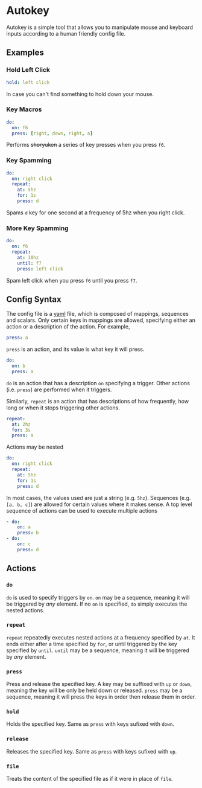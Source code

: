 # Autokey
Autokey is a simple tool that allows you to manipulate mouse and keyboard inputs according to a human friendly config file.

## Examples
### Hold Left Click
```yaml
hold: left click
```
In case you can't find something to hold down your mouse.

### Key Macros
```yaml
do:
  on: f6
  press: [right, down, right, a]
```
Performs ~~shoryuken~~ a series of key presses when you press `f6`.

### Key Spamming
```yaml
do:
  on: right click
  repeat:
    at: 5hz
    for: 1s
    press: d
```
Spams `d` key for one second at a frequency of 5hz when you right click.

### More Key Spamming
```yaml
do:
  on: f6
  repeat:
    at: 10hz
    until: f7
    press: left click
```
Spam left click when you press `f6` until you press `f7`.

## Config Syntax
The config file is a [yaml][1] file, which is composed of mappings, sequences and scalars. Only certain keys in mappings are allowed, specifying either an action or a description of the action. For example,
```yaml
press: a
```
`press` is an action, and its value is what key it will press.
```yaml
do:
  on: b
  press: a
```
`do` is an action that has a description `on` specifying a trigger. Other actions (i.e. `press`) are performed when it triggers.

Similarly, `repeat` is an action that has descriptions of how frequently, how long or when it stops triggering other actions.
```yaml
repeat:
  at: 2hz
  for: 3s
  press: a
```

Actions may be nested
```yaml
do:
  on: right click
  repeat:
    at: 5hz
    for: 1s
    press: d
```

In most cases, the values used are just a string (e.g. `5hz`). Sequences (e.g. `[a, b, c]`) are allowed for certain values where it makes sense. A top level sequence of actions can be used to execute multiple actions
```yaml
- do:
    on: a
    press: b
- do:
    on: c
    press: d
```

## Actions
### `do`
`do` is used to specify triggers by `on`. `on` may be a sequence, meaning it will be triggered by _any_ element. If no `on` is specified, `do` simply executes the nested actions.

### `repeat`
`repeat` repeatedly executes nested actions at a frequency specified by `at`. It ends either after a time specified by `for`, or until triggered by the key specified by `until`. `until` may be a sequence, meaning it will be triggered by _any_ element.

### `press`
Press and release the specified key. A key may be suffixed with `up` or `down`, meaning the key will be only be held down or released. `press` may be a sequence, meaning it will press the keys in order then release them in order.

### `hold`
Holds the specified key. Same as `press` with keys sufixed with `down`.

### `release`
Releases the specified key. Same as `press` with keys sufixed with `up`.

### `file`
Treats the content of the specified file as if it were in place of `file`.



[1]: https://www.cloudbees.com/blog/yaml-tutorial-everything-you-need-get-started